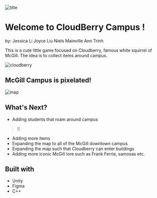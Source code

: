 ![title](https://scontent.fyhu1-1.fna.fbcdn.net/v/t1.15752-9/421626903_7536942662991420_2627610268219467093_n.png?_nc_cat=109&cb=99be929b-8d691acd&ccb=1-7&_nc_sid=8cd0a2&_nc_ohc=kcO9xCa29NcAX9D7AuV&_nc_ht=scontent.fyhu1-1.fna&oh=03_AdTOvsLMU_XrT9oiJTCUE5nITBvp7c8sy-mIFu5eAIeIfA&oe=65DE03E1)
# Welcome to **CloudBerry Campus** !
by:
Jessica Li
Joyce Liu
Niels Mainville
Ann Trinh

This is a cute little game focused on Cloudberry, famous white squirrel of McGill. The idea is to collect items around campus.

![cloudberry](https://d112y698adiu2z.cloudfront.net/photos/production/software_photos/002/740/349/datas/original.png)

## McGill Campus is pixelated!

![map](https://d112y698adiu2z.cloudfront.net/photos/production/software_photos/002/740/304/datas/gallery.jpg)

## What's Next?

* Adding students that roam around campus
> ![
* Adding more items
* Expanding the map to all of the McGill downtown campus
* Expanding the map such that Cloudberry can enter buildings
* Adding more iconic McGill lore such as Frank Ferrie, samosas etc.

## Built with

* Unity
* Figma
* C++
